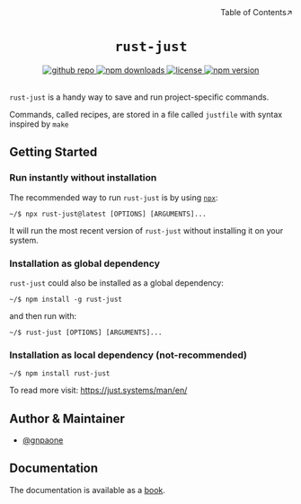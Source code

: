 <div align=right>Table of Contents↗️</div>

<h1 align=center><code>rust-just</code></h1>

<div align=center>
  <a href=https://github.com/gnpaone/rust-just>
    <img src=https://img.shields.io/badge/github-rust--just-silver?style=for-the-badge&logo=github&labelColor=black
 alt="github repo">
  </a>
  <a href=https://www.npmjs.com/package/rust-just>
    <img src=https://img.shields.io/npm/dm/rust-just?style=for-the-badge&color=orchid alt="npm downloads">
  </a>
  <a href=https://github.com/gnpaone/rust-just/blob/master/LICENSE>
    <img src=https://img.shields.io/npm/l/rust-just?style=for-the-badge alt="license">
  </a>
  <a href=https://www.npmjs.com/package/rust-just>
    <img src=https://img.shields.io/npm/v/rust-just?style=for-the-badge&labelColor=firebrick&color=tan&logo=npm
 alt="npm version">
  </a>
</div>
<br>

`rust-just` is a handy way to save and run project-specific commands.

Commands, called recipes, are stored in a file called `justfile` with syntax
inspired by `make`

## Getting Started

### Run instantly without installation

The recommended way to run `rust-just` is by using <a href="https://www.npmjs.com/package/npx">`npx`</a>:

```
~/$ npx rust-just@latest [OPTIONS] [ARGUMENTS]...
```

It will run the most recent version of `rust-just` without installing it on your system.

### Installation as global dependency

`rust-just` could also be installed as a global dependency:

```
~/$ npm install -g rust-just
```

and then run with:

```
~/$ rust-just [OPTIONS] [ARGUMENTS]...
```

### Installation as local dependency (not-recommended)

```
~/$ npm install rust-just
```

To read more visit: https://just.systems/man/en/

## Author & Maintainer

- [@gnpaone](https://www.github.com/gnpaone)

## Documentation

The documentation is available as a [book](https://just.systems/man/en/).
